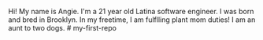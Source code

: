 Hi! My name is Angie. I'm a 21 year old Latina software engineer. I was born and bred in Brooklyn. In my freetime, I am fulflling plant mom duties! I am an aunt to two dogs. # my-first-repo